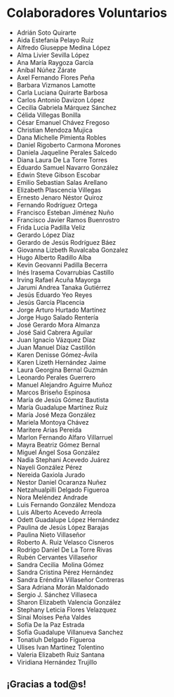 # Colaboradores Voluntarios

* Adrián Soto Quirarte 
* Aida Estefanía Pelayo Ruiz
* Alfredo Giuseppe Medina López
* Alma Livier Sevilla López
* Ana María Raygoza García
* Aníbal Núñez Zárate 
* Axel Fernando Flores Peña 
* Barbara Vizmanos Lamotte
* Carla Luciana Quirarte Barbosa
* Carlos Antonio Davizon López
* Cecilia Gabriela Márquez Sánchez
* Célida Villegas Bonilla
* César Emanuel Chávez Fregoso
* Christian Mendoza Mujica 
* Dana Michelle Pimienta Robles
* Daniel Rigoberto Carmona Morones
* Daniela Jaqueline Perales Salcedo
* Diana Laura De La Torre Torres
* Eduardo Samuel Navarro González
* Edwin Steve Gibson Escobar
* Emilio Sebastian Salas Arellano 
* Elizabeth Plascencia Villegas
* Ernesto Jenaro Néstor Quiroz
* Fernando Rodríguez Ortega 
* Francisco Esteban Jiménez Nuño
* Francisco Javier Ramos Buenrostro
* Frida Lucia Padilla Veliz
* Gerardo López Díaz
* Gerardo de Jesús Rodríguez Báez
* Giovanna Lizbeth Ruvalcaba Gonzalez
* Hugo Alberto Radillo Alba
* Kevin Geovanni Padilla Becerra
* Inés Irasema Covarrubias Castillo
* Irving Rafael Acuña Mayorga 
* Jarumi Andrea Tanaka Gutiérrez 
* Jesús Eduardo Yeo Reyes 
* Jesús García Placencia
* Jorge Arturo Hurtado Martínez
* Jorge Hugo Salado Rentería
* José Gerardo Mora Almanza
* José Said Cabrera Aguilar
* Juan Ignacio Vázquez Díaz 
* Juan Manuel Díaz Castillón
* Karen Denisse Gómez-Ávila
* Karen Lizeth Hernández Jaime
* Laura Georgina Bernal Guzmán
* Leonardo Perales Guerrero
* Manuel Alejandro Aguirre Muñoz 
* Marcos Briseño Espinosa
* María de Jesús Gómez Bautista
* María Guadalupe Martínez Ruiz
* María José Meza González
* Mariela Montoya Chávez
* Maritere Arias Pereida
* Marlon Fernando Alfaro Villarruel
* Mayra Beatriz Gómez Bernal
* Miguel Ángel Sosa González
* Nadia Stephani Acevedo Juárez 
* Nayeli González Pérez
* Nereida Gaxiola Jurado
* Nestor Daniel Ocaranza Nuñez
* Netzahualpilli Delgado Figueroa
* Nora Meléndez Andrade
* Luis Fernando González Mendoza
* Luis Alberto Acevedo Arreola
* Odett Guadalupe López Hernández
* Paulina de Jesús López Barajas
* Paulina Nieto Villaseñor
* Roberto A. Ruiz Velasco Cisneros
* Rodrigo Daniel De La Torre Rivas
* Rubén Cervantes Villaseñor
* Sandra Cecilia  Molina Gómez
* Sandra Cristina Pérez Hernández
* Sandra Eréndira Villaseñor Contreras
* Sara Adriana Morán Maldonado
* Sergio J. Sánchez Villaseca
* Sharon Elizabeth Valencia González
* Stephany Leticia Flores Velazquez
* Sinai Moises Peña Valdes 
* Sofía De la Paz Estrada
* Sofía Guadalupe Villanueva Sanchez
* Tonatiuh Delgado Figueroa
* Ulises Ivan Martinez Tolentino
* Valeria Elizabeth Ruiz Santana
* Viridiana Hernández Trujillo


## ¡Gracias a tod@s!
